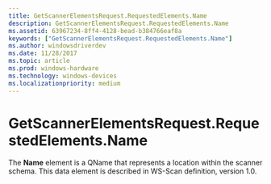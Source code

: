 ```yaml
---
title: GetScannerElementsRequest.RequestedElements.Name
description: GetScannerElementsRequest.RequestedElements.Name
ms.assetid: 63967234-8ff4-4128-bead-b384766eaf8a
keywords: ["GetScannerElementsRequest.RequestedElements.Name"]
ms.author: windowsdriverdev
ms.date: 11/28/2017
ms.topic: article
ms.prod: windows-hardware
ms.technology: windows-devices
ms.localizationpriority: medium
---
```


# GetScannerElementsRequest.RequestedElements.Name


The **Name** element is a QName that represents a location within the scanner schema. This data element is described in WS-Scan definition, version 1.0.

 

 





